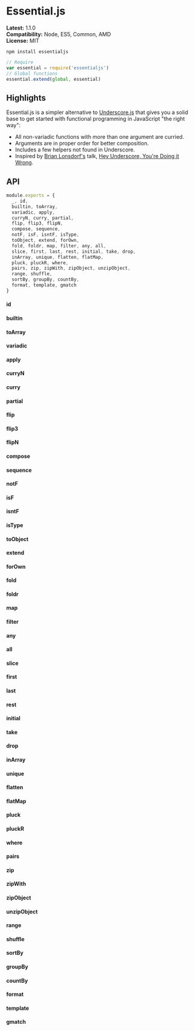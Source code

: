 # Essential.js

**Latest:** 1.1.0  
**Compatibility:** Node, ES5, Common, AMD  
**License:** MIT

```
npm install essentialjs
```

```javascript
// Require
var essential = require('essentialjs')
// Global functions
essential.extend(global, essential)
```

## Highlights

Essential.js is a simpler alternative to [Underscore.js](http://underscorejs.org/) that gives you a solid base to get started with functional programming in JavaScript "the right way":

- All non-variadic functions with more than one argument are curried.
- Arguments are in proper order for better composition.
- Includes a few helpers not found in Underscore.
- Inspired by [Brian Lonsdorf's](https://github.com/DrBoolean) talk, [Hey Underscore, You're Doing it Wrong](https://www.youtube.com/watch?v=m3svKOdZijA).

## API

```javascript
module.exports = {
  _, id,
  builtin, toArray,
  variadic, apply,
  curryN, curry, partial,
  flip, flip3, flipN,
  compose, sequence,
  notF, isF, isntF, isType,
  toObject, extend, forOwn,
  fold, foldr, map, filter, any, all,
  slice, first, last, rest, initial, take, drop,
  inArray, unique, flatten, flatMap,
  pluck, pluckR, where,
  pairs, zip, zipWith, zipObject, unzipObject,
  range, shuffle,
  sortBy, groupBy, countBy,
  format, template, gmatch
}
```

#### id
#### builtin
#### toArray
#### variadic
#### apply
#### curryN
#### curry
#### partial
#### flip
#### flip3
#### flipN
#### compose
#### sequence
#### notF
#### isF
#### isntF
#### isType
#### toObject
#### extend
#### forOwn
#### fold
#### foldr
#### map
#### filter
#### any
#### all
#### slice
#### first
#### last
#### rest
#### initial
#### take
#### drop
#### inArray
#### unique
#### flatten
#### flatMap
#### pluck
#### pluckR
#### where
#### pairs
#### zip
#### zipWith
#### zipObject
#### unzipObject
#### range
#### shuffle
#### sortBy
#### groupBy
#### countBy
#### format
#### template
#### gmatch